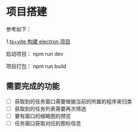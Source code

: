 # 项目搭建

参考如下：

1.[ts+vite 构建 electron 项目](https://blog.totominc.io/blog/electron-with-typescript-and-vite-as-a-build-system)

启动项目： npm run dev

项目打包： npm run build

## 需要完成的功能

- [ ] 获取到的任务窗口需要根据当前的所属的程序来归类
- [ ] 获取到的任务列表需要再次筛选
- [ ] 要有窗口的缩略图的预览
- [ ] 任务窗口获取对应的图标信息
